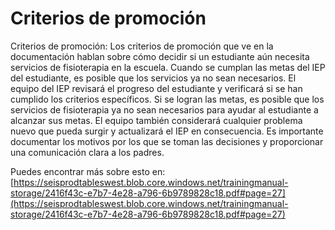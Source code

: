 # Criterios de promoción
Criterios de promoción: Los criterios de promoción que ve en la documentación hablan sobre cómo decidir si un estudiante aún necesita servicios de fisioterapia en la escuela. Cuando se cumplan las metas del IEP del estudiante, es posible que los servicios ya no sean necesarios. El equipo del IEP revisará el progreso del estudiante y verificará si se han cumplido los criterios específicos. Si se logran las metas, es posible que los servicios de fisioterapia ya no sean necesarios para ayudar al estudiante a alcanzar sus metas. El equipo también considerará cualquier problema nuevo que pueda surgir y actualizará el IEP en consecuencia. Es importante documentar los motivos por los que se toman las decisiones y proporcionar una comunicación clara a los padres.

Puedes encontrar más sobre esto en: [https://seisprodtableswest.blob.core.windows.net/trainingmanual-storage/2416f43c-e7b7-4e28-a796-6b9789828c18.pdf#page=27](https://seisprodtableswest.blob.core.windows.net/trainingmanual-storage/2416f43c-e7b7-4e28-a796-6b9789828c18.pdf#page=27)
